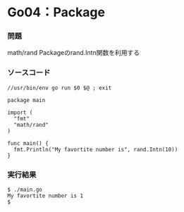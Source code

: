 Go04：Package
======================

### 問題 ###

math/rand Packageのrand.Intn関数を利用する


### ソースコード ###

    //usr/bin/env go run $0 $@ ; exit                                                                                                                                                     
    
    package main
    
    import (
      "fmt"
      "math/rand"
    )
    
    func main() {
      fmt.Println("My favortite number is", rand.Intn(10))
    }

### 実行結果 ###

    $ ./main.go 
    My favortite number is 1
    $ 

